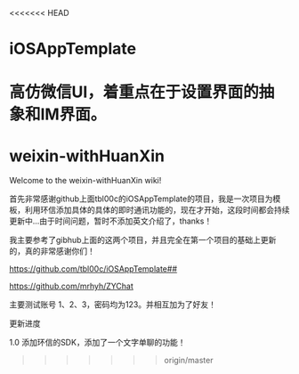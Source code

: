 <<<<<<< HEAD
# iOSAppTemplate
高仿微信UI，着重点在于设置界面的抽象和IM界面。
=======
# weixin-withHuanXin

Welcome to the weixin-withHuanXin wiki!

首先非常感谢github上面tbl00c的iOSAppTemplate的项目，我是一次项目为模板，利用环信添加具体的具体的即时通讯功能的，现在才开始，这段时间都会持续更新中...由于时间问题，暂时不添加英文介绍了，thanks！

我主要参考了gibhub上面的这两个项目，并且完全在第一个项目的基础上更新的，真的非常感谢你们！

https://github.com/tbl00c/iOSAppTemplate##

https://github.com/mrhyh/ZYChat

主要测试账号
1、2、3，密码均为123。并相互加为了好友！

更新进度

1.0 添加环信的SDK，添加了一个文字单聊的功能！
>>>>>>> origin/master
